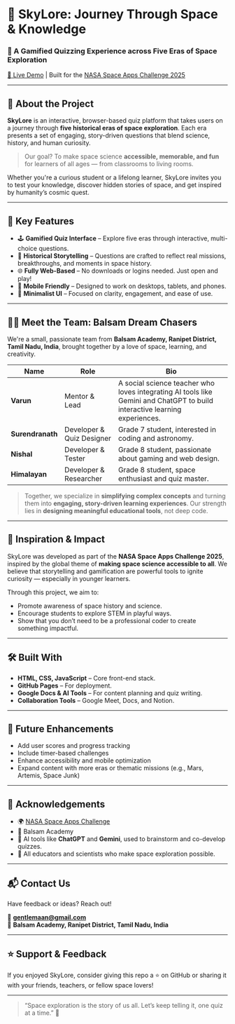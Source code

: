 # 🌌 SkyLore: Journey Through Space & Knowledge  
### 🚀 A Gamified Quizzing Experience across Five Eras of Space Exploration

[🔗 Live Demo](https://skylore2025.github.io/) | Built for the [NASA Space Apps Challenge 2025](https://www.spaceappschallenge.org/)

---

## 🧠 About the Project

**SkyLore** is an interactive, browser-based quiz platform that takes users on a journey through **five historical eras of space exploration**. Each era presents a set of engaging, story-driven questions that blend science, history, and human curiosity.

> Our goal? To make space science **accessible, memorable, and fun** for learners of all ages — from classrooms to living rooms.

Whether you're a curious student or a lifelong learner, SkyLore invites you to test your knowledge, discover hidden stories of space, and get inspired by humanity’s cosmic quest.

---

## 🎯 Key Features

- 🕹️ **Gamified Quiz Interface** – Explore five eras through interactive, multi-choice questions.
- 🧭 **Historical Storytelling** – Questions are crafted to reflect real missions, breakthroughs, and moments in space history.
- 🌐 **Fully Web-Based** – No downloads or logins needed. Just open and play!
- 📱 **Mobile Friendly** – Designed to work on desktops, tablets, and phones.
- 🎨 **Minimalist UI** – Focused on clarity, engagement, and ease of use.

---

## 👨‍🚀 Meet the Team: Balsam Dream Chasers

We're a small, passionate team from **Balsam Academy, Ranipet District, Tamil Nadu, India**, brought together by a love of space, learning, and creativity.

| Name | Role | Bio |
|------|------|-----|
| **Varun** | Mentor & Lead | A social science teacher who loves integrating AI tools like Gemini and ChatGPT to build interactive learning experiences. |
| **Surendranath** | Developer & Quiz Designer | Grade 7 student, interested in coding and astronomy. |
| **Nishal** | Developer & Tester | Grade 8 student, passionate about gaming and web design. |
| **Himalayan** | Developer & Researcher | Grade 8 student, space enthusiast and quiz master. |

> Together, we specialize in **simplifying complex concepts** and turning them into **engaging, story-driven learning experiences**. Our strength lies in **designing meaningful educational tools**, not deep code.

---

## 🌠 Inspiration & Impact

SkyLore was developed as part of the **NASA Space Apps Challenge 2025**, inspired by the global theme of **making space science accessible to all**. We believe that storytelling and gamification are powerful tools to ignite curiosity — especially in younger learners.

Through this project, we aim to:
- Promote awareness of space history and science.
- Encourage students to explore STEM in playful ways.
- Show that you don’t need to be a professional coder to create something impactful.

---

## 🛠️ Built With

- **HTML, CSS, JavaScript** – Core front-end stack.
- **GitHub Pages** – For deployment.
- **Google Docs & AI Tools** – For content planning and quiz writing.
- **Collaboration Tools** – Google Meet, Docs, and Notion.

---

## 🚧 Future Enhancements

- Add user scores and progress tracking
- Include timer-based challenges
- Enhance accessibility and mobile optimization
- Expand content with more eras or thematic missions (e.g., Mars, Artemis, Space Junk)

---

## 🤝 Acknowledgements

- 🌍 [NASA Space Apps Challenge](https://www.spaceappschallenge.org/)
- 🏫 Balsam Academy
- 🧠 AI tools like **ChatGPT** and **Gemini**, used to brainstorm and co-develop quizzes.
- 🌟 All educators and scientists who make space exploration possible.

---

## 📬 Contact Us

Have feedback or ideas? Reach out!

📧 **gentlemaan@gmail.com**  
🏫 **Balsam Academy, Ranipet District, Tamil Nadu, India**

---

## ⭐ Support & Feedback

If you enjoyed SkyLore, consider giving this repo a ⭐ on GitHub or sharing it with your friends, teachers, or fellow space lovers!

---

> “Space exploration is the story of us all. Let’s keep telling it, one quiz at a time.” 🌌
